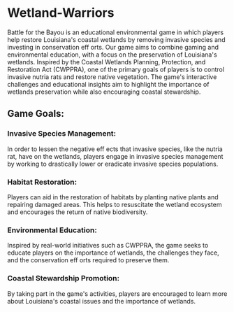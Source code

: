 # Wetland-Warriors

Battle for the Bayou is an educational environmental game in which players help restore Louisiana's coastal wetlands by removing invasive species and investing in conservation eff orts. Our game aims to combine gaming and environmental education, with a focus on the preservation of Louisiana's wetlands. Inspired by the Coastal Wetlands Planning, Protection, and Restoration Act (CWPPRA), one of the primary goals of players is to control invasive nutria rats and restore native vegetation. The game's interactive challenges and educational insights aim to highlight the importance of wetlands preservation while also encouraging coastal stewardship.

## Game Goals:

### Invasive Species Management:

In order to lessen the negative eff ects that invasive species, like the nutria rat, have on the wetlands, players engage in invasive species management by working to drastically lower or eradicate invasive species populations.

### Habitat Restoration:

Players can aid in the restoration of habitats by planting native plants and repairing damaged areas. This helps to resuscitate the wetland ecosystem and encourages the return of native biodiversity.

### Environmental Education:

Inspired by real-world initiatives such as CWPPRA, the game seeks to educate players on the importance of wetlands, the challenges they face, and the conservation eff orts required to preserve them.

### Coastal Stewardship Promotion:

By taking part in the game's activities, players are encouraged to learn more about Louisiana's coastal issues and the importance of wetlands.
